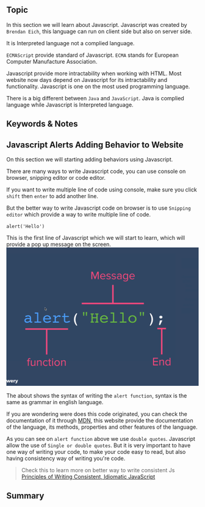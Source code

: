 ## Topic
In this section we will learn about Javascript. Javascript was created by `Brendan Eich`, this language can run on client side but also on server side.

It is Interpreted language not a complied language.

`ECMAScript` provide standard of Javascript. `ECMA` stands for European Computer Manufacture Association.

Javascript provide more intractability  when working with HTML. Most website now days depend on Javascript for its intractability and functionality. Javascript is one on the most used programming language.

There is a big different between `Java` and `JavaScript`. Java is complied language while Javascript is Interpreted language.

## Keywords & Notes
## Javascript Alerts Adding Behavior to Website

On this section we will starting adding behaviors using Javascript.

There are many ways to write Javascript code, you can use console on browser, snipping editor or code editor.

If you want to write multiple line of code using console, make sure you click `shift` then `enter` to add another line.

But the better way to write Javascript code on browser is to use `Snipping editor` which provide a way to write multiple line of code.

```
alert('Hello')
```
This is the first line of Javascript which we will start to learn, which will provide a pop up message on the screen.
![alert](./imgs/alert.png)

The about shows the syntax of writing the `alert function`, syntax is the same as grammar in english language.

If you are wondering were does this code originated, you can check the documentation of it through [MDN](https://developer.mozilla.org/en-US/docs/Web/API/Window/alert), this website provide the documentation of the language, its methods, properties and other features of the language.

As you can see on `alert function` above we use `double quotes`. Javascript allow the use of `Single or double quotes`. But it is very important to have one way of writing your code, to make your code easy to read, but also having consistency way of writing  you're code.

> Check this to learn more on better way to write consistent Js
[Principles of Writing Consistent, Idiomatic JavaScript](https://github.com/rwaldron/idiomatic.js/)


## Summary